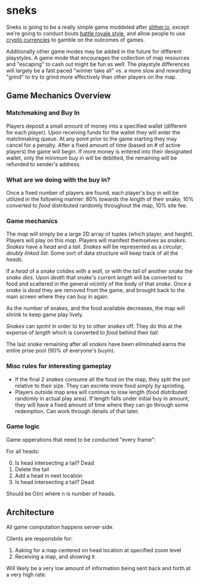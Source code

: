 # sneks

Sneks is going to be a really simple game moddeled after [slither.io](slither.io), except we're going to conduct bouts [battle royale style](https://en.wikipedia.org/wiki/Battle_royale_game), and allow people to use [crypto currencies](https://en.wikipedia.org/wiki/Cryptocurrency) to gamble on the outcomes of games.

Additionally other game modes may be added in the future for different playstyles. A game mode that encourages the collection of map resources and "escaping" to cash out might be fun as well. The playstyle differences will largely be a fast paced "winner take all" vs. a more slow and rewarding "grind" to try to grind more effectively than other players on the map.

## Game Mechanics Overview

### Matchmaking and Buy In
	
Players deposit a small amount of money into a specified wallet (different for each player). Upon receiving funds for the wallet they will enter the matchmaking queue. At any point prior to the game starting they may cancel for a penalty. After a fixed amount of time (based on # of active players) the game will begin. If more money is entered into their designated wallet, only the minimum buy in will be debitted, the remaining will be refunded to sender's address.

### What are we doing with the buy in?

Once a fixed number of players are found, each player's buy in will be utilized in the following manner: 80% towards the *length* of their snake, 10% converted to *food* distributed randomly throughout the map, 10% site fee. 

### Game mechanics

The *map* will simply be a large 2D array of tuples (which player, and height). Players will play on this *map*. Players will manifest themselves as *snakes*. *Snakes* have a *head* and a *tail*. *Snakes* will be represented as a _circular_, _doubly linked list_. Some sort of data structure will keep track of all the *heads*.

If a *head* of a *snake* colides with a *wall*, or with the *tail* of another *snake* the *snake* *dies*. Upon *death* that *snake*'s current *length* will be converted to food and scattered in the general vicinity of the body of that *snake*. Once a *snake* is *dead* they are removed from the game, and brought back to the main screen where they can buy in again. 

As the number of snakes, and the food available decreases, the map will shrink to keep game play lively.

*Snakes* can *sprint* in order to try to other *snakes* off. They do this at the expense of *length* which is converted to *food* behind their *tail*.

The last *snake* remaining after all *snakes* have been eliminated earns the entire prise pool (90% of everyone's buyin). 

### Misc rules for interesting gameplay

+ If the final 2 *snakes* consume all the food on the map, they split the pot relative to their size. They can excrete more food simply by sprinting. 
+ Players outside map area will continue to lose length (food distributed randomly in actual play area). If length falls under initial buy in amount, they will have a fixed amount of time where they can go through some redemption. Can work through details of that later.

### Game logic

Game opperations that need to be conducted "every frame":

For all heads:

0. Is head intersecting a tail? Dead
1. Delete the tail 
2. Add a head in next location 
3. Is head intersecting a tail? Dead

Should be O(n) where n is number of heads.

## Architecture

All game computation happens server-side. 

Clients are responsbile for:
1. Asking for a map centered on head location at specified zoom level
2. Receiving a map, and showing it

Will likely be a very low amount of information being sent back and forth at a very high rate.
